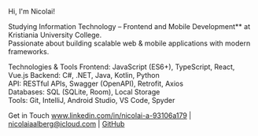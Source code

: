 Hi, I'm Nicolai!

Studying Information Technology – Frontend and Mobile Development** at Kristiania University College.  
Passionate about building scalable web & mobile applications with modern frameworks.  

Technologies & Tools
Frontend: JavaScript (ES6+), TypeScript, React, Vue.js
Backend: C#, .NET, Java, Kotlin, Python  
API: RESTful APIs, Swagger (OpenAPI), Retrofit, Axios  
Databases: SQL (SQLite, Room), Local Storage  
Tools: Git, IntelliJ, Android Studio, VS Code, Spyder 

Get in Touch
www.linkedin.com/in/nicolai-a-93106a179 | nicolaiaalberg@icloud.com | [GitHub](https://github.com/niaa004)
